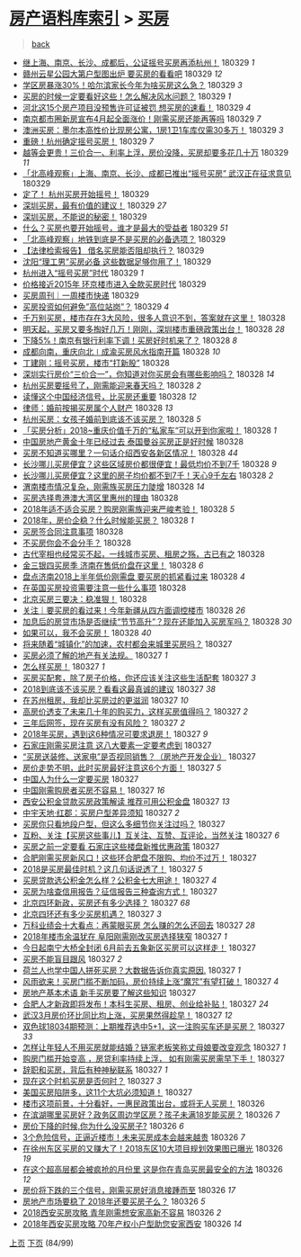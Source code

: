 [房产语料库索引](../../README.md)  > [买房](买房.md)
====
> [back](../README.md)

- [继上海、南京、长沙、成都后，公证摇号买房再添杭州！](http://jkwz.applinzi.com/ittc/7085898865817682950.html#%E7%BB%A7%E4%B8%8A%E6%B5%B7%E3%80%81%E5%8D%97%E4%BA%AC%E3%80%81%E9%95%BF%E6%B2%99%E3%80%81%E6%88%90%E9%83%BD%E5%90%8E%EF%BC%8C%E5%85%AC%E8%AF%81%E6%91%87%E5%8F%B7%E4%B9%B0%E6%88%BF%E5%86%8D%E6%B7%BB%E6%9D%AD%E5%B7%9E%EF%BC%81) 180329 *1* 
- [赣州云星公园大第户型图出炉 要买房的看看吧](http://jkwz.applinzi.com/ittc/7085898724264117258.html#%E8%B5%A3%E5%B7%9E%E4%BA%91%E6%98%9F%E5%85%AC%E5%9B%AD%E5%A4%A7%E7%AC%AC%E6%88%B7%E5%9E%8B%E5%9B%BE%E5%87%BA%E7%82%89+%E8%A6%81%E4%B9%B0%E6%88%BF%E7%9A%84%E7%9C%8B%E7%9C%8B%E5%90%A7) 180329 *12* 
- [学区房暴涨30%！哈尔滨家长今年为啥买房这么急？](http://jkwz.applinzi.com/ittc/7085896891512652817.html#%E5%AD%A6%E5%8C%BA%E6%88%BF%E6%9A%B4%E6%B6%A830%25%EF%BC%81%E5%93%88%E5%B0%94%E6%BB%A8%E5%AE%B6%E9%95%BF%E4%BB%8A%E5%B9%B4%E4%B8%BA%E5%95%A5%E4%B9%B0%E6%88%BF%E8%BF%99%E4%B9%88%E6%80%A5%EF%BC%9F) 180329 *3* 
- [买房的时候一定要看好这些！怎么解决风水问题？](http://jkwz.applinzi.com/ittc/7085886004554892305.html#%E4%B9%B0%E6%88%BF%E7%9A%84%E6%97%B6%E5%80%99%E4%B8%80%E5%AE%9A%E8%A6%81%E7%9C%8B%E5%A5%BD%E8%BF%99%E4%BA%9B%EF%BC%81%E6%80%8E%E4%B9%88%E8%A7%A3%E5%86%B3%E9%A3%8E%E6%B0%B4%E9%97%AE%E9%A2%98%EF%BC%9F) 180329 *1* 
- [河北这15个房产项目没预售许可证被罚 想买房的速看！](http://jkwz.applinzi.com/ittc/7085863727482274823.html#%E6%B2%B3%E5%8C%97%E8%BF%9915%E4%B8%AA%E6%88%BF%E4%BA%A7%E9%A1%B9%E7%9B%AE%E6%B2%A1%E9%A2%84%E5%94%AE%E8%AE%B8%E5%8F%AF%E8%AF%81%E8%A2%AB%E7%BD%9A+%E6%83%B3%E4%B9%B0%E6%88%BF%E7%9A%84%E9%80%9F%E7%9C%8B%EF%BC%81) 180329 *4* 
- [南京都市圈新房宣布4月起全面涨价！刚需买房还能再等吗](http://jkwz.applinzi.com/ittc/7085863223305962513.html#%E5%8D%97%E4%BA%AC%E9%83%BD%E5%B8%82%E5%9C%88%E6%96%B0%E6%88%BF%E5%AE%A3%E5%B8%834%E6%9C%88%E8%B5%B7%E5%85%A8%E9%9D%A2%E6%B6%A8%E4%BB%B7%EF%BC%81%E5%88%9A%E9%9C%80%E4%B9%B0%E6%88%BF%E8%BF%98%E8%83%BD%E5%86%8D%E7%AD%89%E5%90%97) 180329 *7* 
- [澳洲买房：墨尔本高性价比现房公寓，1房1卫1车库仅需30多万！](http://jkwz.applinzi.com/ittc/7085860831139202058.html#%E6%BE%B3%E6%B4%B2%E4%B9%B0%E6%88%BF%EF%BC%9A%E5%A2%A8%E5%B0%94%E6%9C%AC%E9%AB%98%E6%80%A7%E4%BB%B7%E6%AF%94%E7%8E%B0%E6%88%BF%E5%85%AC%E5%AF%93%EF%BC%8C1%E6%88%BF1%E5%8D%AB1%E8%BD%A6%E5%BA%93%E4%BB%85%E9%9C%8030%E5%A4%9A%E4%B8%87%EF%BC%81) 180329 *3* 
- [重磅！杭州确定摇号买房！](http://jkwz.applinzi.com/ittc/7085839282885624843.html#%E9%87%8D%E7%A3%85%EF%BC%81%E6%9D%AD%E5%B7%9E%E7%A1%AE%E5%AE%9A%E6%91%87%E5%8F%B7%E4%B9%B0%E6%88%BF%EF%BC%81) 180329 *7* 
- [越等会更贵！三价合一、利率上浮，房价没降，买房却要多花几十万](http://jkwz.applinzi.com/ittc/7085839233124402187.html#%E8%B6%8A%E7%AD%89%E4%BC%9A%E6%9B%B4%E8%B4%B5%EF%BC%81%E4%B8%89%E4%BB%B7%E5%90%88%E4%B8%80%E3%80%81%E5%88%A9%E7%8E%87%E4%B8%8A%E6%B5%AE%EF%BC%8C%E6%88%BF%E4%BB%B7%E6%B2%A1%E9%99%8D%EF%BC%8C%E4%B9%B0%E6%88%BF%E5%8D%B4%E8%A6%81%E5%A4%9A%E8%8A%B1%E5%87%A0%E5%8D%81%E4%B8%87) 180329 *11* 
- [「北高峰观察」上海、南京、长沙、成都已推出“摇号买房” 武汉正在征求意见](http://jkwz.applinzi.com/ittc/7085837685568832523.html#%E3%80%8C%E5%8C%97%E9%AB%98%E5%B3%B0%E8%A7%82%E5%AF%9F%E3%80%8D%E4%B8%8A%E6%B5%B7%E3%80%81%E5%8D%97%E4%BA%AC%E3%80%81%E9%95%BF%E6%B2%99%E3%80%81%E6%88%90%E9%83%BD%E5%B7%B2%E6%8E%A8%E5%87%BA%E2%80%9C%E6%91%87%E5%8F%B7%E4%B9%B0%E6%88%BF%E2%80%9D+%E6%AD%A6%E6%B1%89%E6%AD%A3%E5%9C%A8%E5%BE%81%E6%B1%82%E6%84%8F%E8%A7%81) 180329  
- [定了！  杭州买房开始摇号！](http://jkwz.applinzi.com/ittc/7085836265905980426.html#%E5%AE%9A%E4%BA%86%EF%BC%81++%E6%9D%AD%E5%B7%9E%E4%B9%B0%E6%88%BF%E5%BC%80%E5%A7%8B%E6%91%87%E5%8F%B7%EF%BC%81) 180329  
- [深圳买房，最有价值的建议！](http://jkwz.applinzi.com/ittc/7085828526643348496.html#%E6%B7%B1%E5%9C%B3%E4%B9%B0%E6%88%BF%EF%BC%8C%E6%9C%80%E6%9C%89%E4%BB%B7%E5%80%BC%E7%9A%84%E5%BB%BA%E8%AE%AE%EF%BC%81) 180329 *27* 
- [深圳买房，不能说的秘密！](http://jkwz.applinzi.com/ittc/7085828526664320016.html#%E6%B7%B1%E5%9C%B3%E4%B9%B0%E6%88%BF%EF%BC%8C%E4%B8%8D%E8%83%BD%E8%AF%B4%E7%9A%84%E7%A7%98%E5%AF%86%EF%BC%81) 180329  
- [什么？买房也要开始摇号，谁才是最大的受益者](http://jkwz.applinzi.com/ittc/7085827941269505034.html#%E4%BB%80%E4%B9%88%EF%BC%9F%E4%B9%B0%E6%88%BF%E4%B9%9F%E8%A6%81%E5%BC%80%E5%A7%8B%E6%91%87%E5%8F%B7%EF%BC%8C%E8%B0%81%E6%89%8D%E6%98%AF%E6%9C%80%E5%A4%A7%E7%9A%84%E5%8F%97%E7%9B%8A%E8%80%85) 180329 *51* 
- [「北高峰观察」地铁到底是不是买房的必备选项？](http://jkwz.applinzi.com/ittc/7085824779691230218.html#%E3%80%8C%E5%8C%97%E9%AB%98%E5%B3%B0%E8%A7%82%E5%AF%9F%E3%80%8D%E5%9C%B0%E9%93%81%E5%88%B0%E5%BA%95%E6%98%AF%E4%B8%8D%E6%98%AF%E4%B9%B0%E6%88%BF%E7%9A%84%E5%BF%85%E5%A4%87%E9%80%89%E9%A1%B9%EF%BC%9F) 180329  
- [【法律检索报告】  借名买房能否阻却执行？](http://jkwz.applinzi.com/ittc/7085822923141284871.html#%E3%80%90%E6%B3%95%E5%BE%8B%E6%A3%80%E7%B4%A2%E6%8A%A5%E5%91%8A%E3%80%91++%E5%80%9F%E5%90%8D%E4%B9%B0%E6%88%BF%E8%83%BD%E5%90%A6%E9%98%BB%E5%8D%B4%E6%89%A7%E8%A1%8C%EF%BC%9F) 180329  
- [沈阳“理工男”买房必备 这些数据足够你用了！](http://jkwz.applinzi.com/ittc/7085821051932247056.html#%E6%B2%88%E9%98%B3%E2%80%9C%E7%90%86%E5%B7%A5%E7%94%B7%E2%80%9D%E4%B9%B0%E6%88%BF%E5%BF%85%E5%A4%87+%E8%BF%99%E4%BA%9B%E6%95%B0%E6%8D%AE%E8%B6%B3%E5%A4%9F%E4%BD%A0%E7%94%A8%E4%BA%86%EF%BC%81) 180329  
- [杭州进入“摇号买房”时代](http://jkwz.applinzi.com/ittc/7085814724203906059.html#%E6%9D%AD%E5%B7%9E%E8%BF%9B%E5%85%A5%E2%80%9C%E6%91%87%E5%8F%B7%E4%B9%B0%E6%88%BF%E2%80%9D%E6%97%B6%E4%BB%A3) 180329 *1* 
- [价格接近2015年 环京楼市进入全款买房时代](http://jkwz.applinzi.com/ittc/7085802019304768523.html#%E4%BB%B7%E6%A0%BC%E6%8E%A5%E8%BF%912015%E5%B9%B4+%E7%8E%AF%E4%BA%AC%E6%A5%BC%E5%B8%82%E8%BF%9B%E5%85%A5%E5%85%A8%E6%AC%BE%E4%B9%B0%E6%88%BF%E6%97%B6%E4%BB%A3) 180329  
- [买房周刊｜一周楼市快递](http://jkwz.applinzi.com/ittc/7085792363312317447.html#%E4%B9%B0%E6%88%BF%E5%91%A8%E5%88%8A%EF%BD%9C%E4%B8%80%E5%91%A8%E6%A5%BC%E5%B8%82%E5%BF%AB%E9%80%92) 180329  
- [买房投资如何避免”高位站岗”？](http://jkwz.applinzi.com/ittc/7085541863383893003.html#%E4%B9%B0%E6%88%BF%E6%8A%95%E8%B5%84%E5%A6%82%E4%BD%95%E9%81%BF%E5%85%8D%E2%80%9D%E9%AB%98%E4%BD%8D%E7%AB%99%E5%B2%97%E2%80%9D%EF%BC%9F) 180329 *4* 
- [千万别买房，楼市存在3大风险，很多人意识不到，答案就在这里！](http://jkwz.applinzi.com/ittc/7085674166760244230.html#%E5%8D%83%E4%B8%87%E5%88%AB%E4%B9%B0%E6%88%BF%EF%BC%8C%E6%A5%BC%E5%B8%82%E5%AD%98%E5%9C%A83%E5%A4%A7%E9%A3%8E%E9%99%A9%EF%BC%8C%E5%BE%88%E5%A4%9A%E4%BA%BA%E6%84%8F%E8%AF%86%E4%B8%8D%E5%88%B0%EF%BC%8C%E7%AD%94%E6%A1%88%E5%B0%B1%E5%9C%A8%E8%BF%99%E9%87%8C%EF%BC%81) 180328  
- [明天起，买房又要多掏好几万！刚刚，深圳楼市重磅政策出台！](http://jkwz.applinzi.com/ittc/7085661189856297995.html#%E6%98%8E%E5%A4%A9%E8%B5%B7%EF%BC%8C%E4%B9%B0%E6%88%BF%E5%8F%88%E8%A6%81%E5%A4%9A%E6%8E%8F%E5%A5%BD%E5%87%A0%E4%B8%87%EF%BC%81%E5%88%9A%E5%88%9A%EF%BC%8C%E6%B7%B1%E5%9C%B3%E6%A5%BC%E5%B8%82%E9%87%8D%E7%A3%85%E6%94%BF%E7%AD%96%E5%87%BA%E5%8F%B0%EF%BC%81) 180328 *28* 
- [下降5%！南京有银行利率下调！买房好时机来了？](http://jkwz.applinzi.com/ittc/7085657615466234891.html#%E4%B8%8B%E9%99%8D5%25%EF%BC%81%E5%8D%97%E4%BA%AC%E6%9C%89%E9%93%B6%E8%A1%8C%E5%88%A9%E7%8E%87%E4%B8%8B%E8%B0%83%EF%BC%81%E4%B9%B0%E6%88%BF%E5%A5%BD%E6%97%B6%E6%9C%BA%E6%9D%A5%E4%BA%86%EF%BC%9F) 180328 *8* 
- [成都向南，重庆向北∣成渝买房风水指南开篇](http://jkwz.applinzi.com/ittc/7085655480905237511.html#%E6%88%90%E9%83%BD%E5%90%91%E5%8D%97%EF%BC%8C%E9%87%8D%E5%BA%86%E5%90%91%E5%8C%97%E2%88%A3%E6%88%90%E6%B8%9D%E4%B9%B0%E6%88%BF%E9%A3%8E%E6%B0%B4%E6%8C%87%E5%8D%97%E5%BC%80%E7%AF%87) 180328 *10* 
- [丁建刚：摇号买房，楼市“打新股”](http://jkwz.applinzi.com/ittc/7085652009967682566.html#%E4%B8%81%E5%BB%BA%E5%88%9A%EF%BC%9A%E6%91%87%E5%8F%B7%E4%B9%B0%E6%88%BF%EF%BC%8C%E6%A5%BC%E5%B8%82%E2%80%9C%E6%89%93%E6%96%B0%E8%82%A1%E2%80%9D) 180328  
- [深圳实行房价“三价合一”，你知道对你买房会有哪些影响吗？](http://jkwz.applinzi.com/ittc/7085617588036174858.html#%E6%B7%B1%E5%9C%B3%E5%AE%9E%E8%A1%8C%E6%88%BF%E4%BB%B7%E2%80%9C%E4%B8%89%E4%BB%B7%E5%90%88%E4%B8%80%E2%80%9D%EF%BC%8C%E4%BD%A0%E7%9F%A5%E9%81%93%E5%AF%B9%E4%BD%A0%E4%B9%B0%E6%88%BF%E4%BC%9A%E6%9C%89%E5%93%AA%E4%BA%9B%E5%BD%B1%E5%93%8D%E5%90%97%EF%BC%9F) 180328 *14* 
- [杭州买房要摇号了，刚需能迎来春天吗？](http://jkwz.applinzi.com/ittc/7085614788258563079.html#%E6%9D%AD%E5%B7%9E%E4%B9%B0%E6%88%BF%E8%A6%81%E6%91%87%E5%8F%B7%E4%BA%86%EF%BC%8C%E5%88%9A%E9%9C%80%E8%83%BD%E8%BF%8E%E6%9D%A5%E6%98%A5%E5%A4%A9%E5%90%97%EF%BC%9F) 180328 *2* 
- [读懂这个中国经济信号，比买房还重要](http://jkwz.applinzi.com/ittc/7085582634753459207.html#%E8%AF%BB%E6%87%82%E8%BF%99%E4%B8%AA%E4%B8%AD%E5%9B%BD%E7%BB%8F%E6%B5%8E%E4%BF%A1%E5%8F%B7%EF%BC%8C%E6%AF%94%E4%B9%B0%E6%88%BF%E8%BF%98%E9%87%8D%E8%A6%81) 180328 *12* 
- [律师：婚前按揭买房属个人财产](http://jkwz.applinzi.com/ittc/7085565250487452688.html#%E5%BE%8B%E5%B8%88%EF%BC%9A%E5%A9%9A%E5%89%8D%E6%8C%89%E6%8F%AD%E4%B9%B0%E6%88%BF%E5%B1%9E%E4%B8%AA%E4%BA%BA%E8%B4%A2%E4%BA%A7) 180328 *13* 
- [杭州买房：女孩子婚前到底该不该买房？](http://jkwz.applinzi.com/ittc/7085563965503702032.html#%E6%9D%AD%E5%B7%9E%E4%B9%B0%E6%88%BF%EF%BC%9A%E5%A5%B3%E5%AD%A9%E5%AD%90%E5%A9%9A%E5%89%8D%E5%88%B0%E5%BA%95%E8%AF%A5%E4%B8%8D%E8%AF%A5%E4%B9%B0%E6%88%BF%EF%BC%9F) 180328 *5* 
- [「买房分析」2018~重庆价值千万的“私家车”可以开到你家啦！](http://jkwz.applinzi.com/ittc/7085555441260299270.html#%E3%80%8C%E4%B9%B0%E6%88%BF%E5%88%86%E6%9E%90%E3%80%8D2018%7E%E9%87%8D%E5%BA%86%E4%BB%B7%E5%80%BC%E5%8D%83%E4%B8%87%E7%9A%84%E2%80%9C%E7%A7%81%E5%AE%B6%E8%BD%A6%E2%80%9D%E5%8F%AF%E4%BB%A5%E5%BC%80%E5%88%B0%E4%BD%A0%E5%AE%B6%E5%95%A6%EF%BC%81) 180328 *1* 
- [中国房地产黄金十年已经过去 泰国曼谷买房正是好时候](http://jkwz.applinzi.com/ittc/7085537095072613392.html#%E4%B8%AD%E5%9B%BD%E6%88%BF%E5%9C%B0%E4%BA%A7%E9%BB%84%E9%87%91%E5%8D%81%E5%B9%B4%E5%B7%B2%E7%BB%8F%E8%BF%87%E5%8E%BB+%E6%B3%B0%E5%9B%BD%E6%9B%BC%E8%B0%B7%E4%B9%B0%E6%88%BF%E6%AD%A3%E6%98%AF%E5%A5%BD%E6%97%B6%E5%80%99) 180328  
- [买房不知道买哪里？一句话介绍西安各新区情况！](http://jkwz.applinzi.com/ittc/7085530901184513035.html#%E4%B9%B0%E6%88%BF%E4%B8%8D%E7%9F%A5%E9%81%93%E4%B9%B0%E5%93%AA%E9%87%8C%EF%BC%9F%E4%B8%80%E5%8F%A5%E8%AF%9D%E4%BB%8B%E7%BB%8D%E8%A5%BF%E5%AE%89%E5%90%84%E6%96%B0%E5%8C%BA%E6%83%85%E5%86%B5%EF%BC%81) 180328 *44* 
- [长沙哪儿买房便宜？这些区域房价都很便宜！最低均价不到7千](http://jkwz.applinzi.com/ittc/7085526975278220298.html#%E9%95%BF%E6%B2%99%E5%93%AA%E5%84%BF%E4%B9%B0%E6%88%BF%E4%BE%BF%E5%AE%9C%EF%BC%9F%E8%BF%99%E4%BA%9B%E5%8C%BA%E5%9F%9F%E6%88%BF%E4%BB%B7%E9%83%BD%E5%BE%88%E4%BE%BF%E5%AE%9C%EF%BC%81%E6%9C%80%E4%BD%8E%E5%9D%87%E4%BB%B7%E4%B8%8D%E5%88%B07%E5%8D%83) 180328 *9* 
- [长沙哪儿买房便宜？这里的房子均价都不到7千！天心9千左右](http://jkwz.applinzi.com/ittc/7085526975307580423.html#%E9%95%BF%E6%B2%99%E5%93%AA%E5%84%BF%E4%B9%B0%E6%88%BF%E4%BE%BF%E5%AE%9C%EF%BC%9F%E8%BF%99%E9%87%8C%E7%9A%84%E6%88%BF%E5%AD%90%E5%9D%87%E4%BB%B7%E9%83%BD%E4%B8%8D%E5%88%B07%E5%8D%83%EF%BC%81%E5%A4%A9%E5%BF%839%E5%8D%83%E5%B7%A6%E5%8F%B3) 180328 *2* 
- [渭南楼市情况复杂，刚需族买房压力陡增](http://jkwz.applinzi.com/ittc/7085520736301351947.html#%E6%B8%AD%E5%8D%97%E6%A5%BC%E5%B8%82%E6%83%85%E5%86%B5%E5%A4%8D%E6%9D%82%EF%BC%8C%E5%88%9A%E9%9C%80%E6%97%8F%E4%B9%B0%E6%88%BF%E5%8E%8B%E5%8A%9B%E9%99%A1%E5%A2%9E) 180328 *14* 
- [买房选择粤港澳大湾区里惠州的理由](http://jkwz.applinzi.com/ittc/7085505332485030928.html#%E4%B9%B0%E6%88%BF%E9%80%89%E6%8B%A9%E7%B2%A4%E6%B8%AF%E6%BE%B3%E5%A4%A7%E6%B9%BE%E5%8C%BA%E9%87%8C%E6%83%A0%E5%B7%9E%E7%9A%84%E7%90%86%E7%94%B1) 180328  
- [2018年适不适合买房？购房刚需族迎来严峻考验！](http://jkwz.applinzi.com/ittc/7085501207689036810.html#2018%E5%B9%B4%E9%80%82%E4%B8%8D%E9%80%82%E5%90%88%E4%B9%B0%E6%88%BF%EF%BC%9F%E8%B4%AD%E6%88%BF%E5%88%9A%E9%9C%80%E6%97%8F%E8%BF%8E%E6%9D%A5%E4%B8%A5%E5%B3%BB%E8%80%83%E9%AA%8C%EF%BC%81) 180328 *5* 
- [2018年，房价企稳？什么时候能买房？](http://jkwz.applinzi.com/ittc/7085500696210441223.html#2018%E5%B9%B4%EF%BC%8C%E6%88%BF%E4%BB%B7%E4%BC%81%E7%A8%B3%EF%BC%9F%E4%BB%80%E4%B9%88%E6%97%B6%E5%80%99%E8%83%BD%E4%B9%B0%E6%88%BF%EF%BC%9F) 180328 *1* 
- [买房签合同注意事项](http://jkwz.applinzi.com/ittc/7085494277688001546.html#%E4%B9%B0%E6%88%BF%E7%AD%BE%E5%90%88%E5%90%8C%E6%B3%A8%E6%84%8F%E4%BA%8B%E9%A1%B9) 180328  
- [不买房你会不会分手？](http://jkwz.applinzi.com/ittc/7085483085305218059.html#%E4%B8%8D%E4%B9%B0%E6%88%BF%E4%BD%A0%E4%BC%9A%E4%B8%8D%E4%BC%9A%E5%88%86%E6%89%8B%EF%BC%9F) 180328  
- [古代宰相也经常买不起，一线城市买房、租房之殇，古已有之](http://jkwz.applinzi.com/ittc/7085480690508629003.html#%E5%8F%A4%E4%BB%A3%E5%AE%B0%E7%9B%B8%E4%B9%9F%E7%BB%8F%E5%B8%B8%E4%B9%B0%E4%B8%8D%E8%B5%B7%EF%BC%8C%E4%B8%80%E7%BA%BF%E5%9F%8E%E5%B8%82%E4%B9%B0%E6%88%BF%E3%80%81%E7%A7%9F%E6%88%BF%E4%B9%8B%E6%AE%87%EF%BC%8C%E5%8F%A4%E5%B7%B2%E6%9C%89%E4%B9%8B) 180328  
- [金三银四买房季 济南在售低价盘在这里！](http://jkwz.applinzi.com/ittc/7085478333758571526.html#%E9%87%91%E4%B8%89%E9%93%B6%E5%9B%9B%E4%B9%B0%E6%88%BF%E5%AD%A3+%E6%B5%8E%E5%8D%97%E5%9C%A8%E5%94%AE%E4%BD%8E%E4%BB%B7%E7%9B%98%E5%9C%A8%E8%BF%99%E9%87%8C%EF%BC%81) 180328 *6* 
- [盘点济南2018上半年低价刚需盘 要买房的抓紧看过来](http://jkwz.applinzi.com/ittc/7085477008631137291.html#%E7%9B%98%E7%82%B9%E6%B5%8E%E5%8D%972018%E4%B8%8A%E5%8D%8A%E5%B9%B4%E4%BD%8E%E4%BB%B7%E5%88%9A%E9%9C%80%E7%9B%98+%E8%A6%81%E4%B9%B0%E6%88%BF%E7%9A%84%E6%8A%93%E7%B4%A7%E7%9C%8B%E8%BF%87%E6%9D%A5) 180328 *4* 
- [在英国买房投资需要注意一些什么事项](http://jkwz.applinzi.com/ittc/7085472822212428816.html#%E5%9C%A8%E8%8B%B1%E5%9B%BD%E4%B9%B0%E6%88%BF%E6%8A%95%E8%B5%84%E9%9C%80%E8%A6%81%E6%B3%A8%E6%84%8F%E4%B8%80%E4%BA%9B%E4%BB%80%E4%B9%88%E4%BA%8B%E9%A1%B9) 180328  
- [北京买房三要决：稳准狠！](http://jkwz.applinzi.com/ittc/7085466006850110481.html#%E5%8C%97%E4%BA%AC%E4%B9%B0%E6%88%BF%E4%B8%89%E8%A6%81%E5%86%B3%EF%BC%9A%E7%A8%B3%E5%87%86%E7%8B%A0%EF%BC%81) 180328  
- [关注｜要买房的看过来！今年新疆从四方面调控楼市](http://jkwz.applinzi.com/ittc/7085457106679628811.html#%E5%85%B3%E6%B3%A8%EF%BD%9C%E8%A6%81%E4%B9%B0%E6%88%BF%E7%9A%84%E7%9C%8B%E8%BF%87%E6%9D%A5%EF%BC%81%E4%BB%8A%E5%B9%B4%E6%96%B0%E7%96%86%E4%BB%8E%E5%9B%9B%E6%96%B9%E9%9D%A2%E8%B0%83%E6%8E%A7%E6%A5%BC%E5%B8%82) 180328 *26* 
- [加息后的房贷市场是否继续“节节高升”？现在还能加入买房军吗？](http://jkwz.applinzi.com/ittc/7085159626985440266.html#%E5%8A%A0%E6%81%AF%E5%90%8E%E7%9A%84%E6%88%BF%E8%B4%B7%E5%B8%82%E5%9C%BA%E6%98%AF%E5%90%A6%E7%BB%A7%E7%BB%AD%E2%80%9C%E8%8A%82%E8%8A%82%E9%AB%98%E5%8D%87%E2%80%9D%EF%BC%9F%E7%8E%B0%E5%9C%A8%E8%BF%98%E8%83%BD%E5%8A%A0%E5%85%A5%E4%B9%B0%E6%88%BF%E5%86%9B%E5%90%97%EF%BC%9F) 180328 *30* 
- [如果可以，我不会买房！](http://jkwz.applinzi.com/ittc/7085393009506255889.html#%E5%A6%82%E6%9E%9C%E5%8F%AF%E4%BB%A5%EF%BC%8C%E6%88%91%E4%B8%8D%E4%BC%9A%E4%B9%B0%E6%88%BF%EF%BC%81) 180328 *40* 
- [将来随着“城镇化”的加速，农村都会来城里买房吗？](http://jkwz.applinzi.com/ittc/7085296995654960144.html#%E5%B0%86%E6%9D%A5%E9%9A%8F%E7%9D%80%E2%80%9C%E5%9F%8E%E9%95%87%E5%8C%96%E2%80%9D%E7%9A%84%E5%8A%A0%E9%80%9F%EF%BC%8C%E5%86%9C%E6%9D%91%E9%83%BD%E4%BC%9A%E6%9D%A5%E5%9F%8E%E9%87%8C%E4%B9%B0%E6%88%BF%E5%90%97%EF%BC%9F) 180327  
- [买房必须了解的地产有关法规。](http://jkwz.applinzi.com/ittc/7085290163301516298.html#%E4%B9%B0%E6%88%BF%E5%BF%85%E9%A1%BB%E4%BA%86%E8%A7%A3%E7%9A%84%E5%9C%B0%E4%BA%A7%E6%9C%89%E5%85%B3%E6%B3%95%E8%A7%84%E3%80%82) 180327 *1* 
- [怎么样买房！](http://jkwz.applinzi.com/ittc/7085281825855636491.html#%E6%80%8E%E4%B9%88%E6%A0%B7%E4%B9%B0%E6%88%BF%EF%BC%81) 180327 *1* 
- [买房买配套，除了房子价格，你还应该关注这些生活配套](http://jkwz.applinzi.com/ittc/7085266726919078929.html#%E4%B9%B0%E6%88%BF%E4%B9%B0%E9%85%8D%E5%A5%97%EF%BC%8C%E9%99%A4%E4%BA%86%E6%88%BF%E5%AD%90%E4%BB%B7%E6%A0%BC%EF%BC%8C%E4%BD%A0%E8%BF%98%E5%BA%94%E8%AF%A5%E5%85%B3%E6%B3%A8%E8%BF%99%E4%BA%9B%E7%94%9F%E6%B4%BB%E9%85%8D%E5%A5%97) 180327 *3* 
- [2018到底该不该买房？看看这最真诚的建议](http://jkwz.applinzi.com/ittc/7085261277356360714.html#2018%E5%88%B0%E5%BA%95%E8%AF%A5%E4%B8%8D%E8%AF%A5%E4%B9%B0%E6%88%BF%EF%BC%9F%E7%9C%8B%E7%9C%8B%E8%BF%99%E6%9C%80%E7%9C%9F%E8%AF%9A%E7%9A%84%E5%BB%BA%E8%AE%AE) 180327 *38* 
- [在苏州租房，我却比买房过的更滋润](http://jkwz.applinzi.com/ittc/7085232350097310727.html#%E5%9C%A8%E8%8B%8F%E5%B7%9E%E7%A7%9F%E6%88%BF%EF%BC%8C%E6%88%91%E5%8D%B4%E6%AF%94%E4%B9%B0%E6%88%BF%E8%BF%87%E7%9A%84%E6%9B%B4%E6%BB%8B%E6%B6%A6) 180327 *10* 
- [高房价透支了未来几十年的购买力，这样买房值得吗？](http://jkwz.applinzi.com/ittc/7085220517009425419.html#%E9%AB%98%E6%88%BF%E4%BB%B7%E9%80%8F%E6%94%AF%E4%BA%86%E6%9C%AA%E6%9D%A5%E5%87%A0%E5%8D%81%E5%B9%B4%E7%9A%84%E8%B4%AD%E4%B9%B0%E5%8A%9B%EF%BC%8C%E8%BF%99%E6%A0%B7%E4%B9%B0%E6%88%BF%E5%80%BC%E5%BE%97%E5%90%97%EF%BC%9F) 180327 *2* 
- [三年后网签，现在买房有没有风险？](http://jkwz.applinzi.com/ittc/7085211825451041803.html#%E4%B8%89%E5%B9%B4%E5%90%8E%E7%BD%91%E7%AD%BE%EF%BC%8C%E7%8E%B0%E5%9C%A8%E4%B9%B0%E6%88%BF%E6%9C%89%E6%B2%A1%E6%9C%89%E9%A3%8E%E9%99%A9%EF%BC%9F) 180327 *2* 
- [2018年买房，遇到这6种情况可要求退房！](http://jkwz.applinzi.com/ittc/7085211286352954385.html#2018%E5%B9%B4%E4%B9%B0%E6%88%BF%EF%BC%8C%E9%81%87%E5%88%B0%E8%BF%996%E7%A7%8D%E6%83%85%E5%86%B5%E5%8F%AF%E8%A6%81%E6%B1%82%E9%80%80%E6%88%BF%EF%BC%81) 180327 *9* 
- [石家庄刚需买房注意 这八大要素一定要考虑到](http://jkwz.applinzi.com/ittc/7085209255831667729.html#%E7%9F%B3%E5%AE%B6%E5%BA%84%E5%88%9A%E9%9C%80%E4%B9%B0%E6%88%BF%E6%B3%A8%E6%84%8F+%E8%BF%99%E5%85%AB%E5%A4%A7%E8%A6%81%E7%B4%A0%E4%B8%80%E5%AE%9A%E8%A6%81%E8%80%83%E8%99%91%E5%88%B0) 180327  
- [“买房送装修、送家电”是否视同销售？（房地产开发企业）](http://jkwz.applinzi.com/ittc/7085150177692484625.html#%E2%80%9C%E4%B9%B0%E6%88%BF%E9%80%81%E8%A3%85%E4%BF%AE%E3%80%81%E9%80%81%E5%AE%B6%E7%94%B5%E2%80%9D%E6%98%AF%E5%90%A6%E8%A7%86%E5%90%8C%E9%94%80%E5%94%AE%EF%BC%9F%EF%BC%88%E6%88%BF%E5%9C%B0%E4%BA%A7%E5%BC%80%E5%8F%91%E4%BC%81%E4%B8%9A%EF%BC%89) 180327  
- [房价走势不明，此时买房最好注意这6个方面！](http://jkwz.applinzi.com/ittc/7085200414788289553.html#%E6%88%BF%E4%BB%B7%E8%B5%B0%E5%8A%BF%E4%B8%8D%E6%98%8E%EF%BC%8C%E6%AD%A4%E6%97%B6%E4%B9%B0%E6%88%BF%E6%9C%80%E5%A5%BD%E6%B3%A8%E6%84%8F%E8%BF%996%E4%B8%AA%E6%96%B9%E9%9D%A2%EF%BC%81) 180327 *5* 
- [中国人为什么一定要买房](http://jkwz.applinzi.com/ittc/7085199495875003402.html#%E4%B8%AD%E5%9B%BD%E4%BA%BA%E4%B8%BA%E4%BB%80%E4%B9%88%E4%B8%80%E5%AE%9A%E8%A6%81%E4%B9%B0%E6%88%BF) 180327  
- [中国刚需购房者买房不容易！](http://jkwz.applinzi.com/ittc/7085191899101266960.html#%E4%B8%AD%E5%9B%BD%E5%88%9A%E9%9C%80%E8%B4%AD%E6%88%BF%E8%80%85%E4%B9%B0%E6%88%BF%E4%B8%8D%E5%AE%B9%E6%98%93%EF%BC%81) 180327 *16* 
- [西安公积金贷款买房政策解读 推荐可用公积金盘](http://jkwz.applinzi.com/ittc/7085186032196912134.html#%E8%A5%BF%E5%AE%89%E5%85%AC%E7%A7%AF%E9%87%91%E8%B4%B7%E6%AC%BE%E4%B9%B0%E6%88%BF%E6%94%BF%E7%AD%96%E8%A7%A3%E8%AF%BB+%E6%8E%A8%E8%8D%90%E5%8F%AF%E7%94%A8%E5%85%AC%E7%A7%AF%E9%87%91%E7%9B%98) 180327 *13* 
- [中宇天地·红郡：买房户型差异须知](http://jkwz.applinzi.com/ittc/7085183221967094800.html#%E4%B8%AD%E5%AE%87%E5%A4%A9%E5%9C%B0%C2%B7%E7%BA%A2%E9%83%A1%EF%BC%9A%E4%B9%B0%E6%88%BF%E6%88%B7%E5%9E%8B%E5%B7%AE%E5%BC%82%E9%A1%BB%E7%9F%A5) 180327 *2* 
- [买房你只看地段户型，但这么多细节你关注过吗？](http://jkwz.applinzi.com/ittc/7085174595898573830.html#%E4%B9%B0%E6%88%BF%E4%BD%A0%E5%8F%AA%E7%9C%8B%E5%9C%B0%E6%AE%B5%E6%88%B7%E5%9E%8B%EF%BC%8C%E4%BD%86%E8%BF%99%E4%B9%88%E5%A4%9A%E7%BB%86%E8%8A%82%E4%BD%A0%E5%85%B3%E6%B3%A8%E8%BF%87%E5%90%97%EF%BC%9F) 180327  
- [互粉、关注【买房这些事儿】互关注、互赞、互评论，当然关注](http://jkwz.applinzi.com/ittc/7085174178070397958.html#%E4%BA%92%E7%B2%89%E3%80%81%E5%85%B3%E6%B3%A8%E3%80%90%E4%B9%B0%E6%88%BF%E8%BF%99%E4%BA%9B%E4%BA%8B%E5%84%BF%E3%80%91%E4%BA%92%E5%85%B3%E6%B3%A8%E3%80%81%E4%BA%92%E8%B5%9E%E3%80%81%E4%BA%92%E8%AF%84%E8%AE%BA%EF%BC%8C%E5%BD%93%E7%84%B6%E5%85%B3%E6%B3%A8) 180327 *6* 
- [买房之前一定要看 石家庄这些楼盘新推优惠政策](http://jkwz.applinzi.com/ittc/7085173407891325958.html#%E4%B9%B0%E6%88%BF%E4%B9%8B%E5%89%8D%E4%B8%80%E5%AE%9A%E8%A6%81%E7%9C%8B+%E7%9F%B3%E5%AE%B6%E5%BA%84%E8%BF%99%E4%BA%9B%E6%A5%BC%E7%9B%98%E6%96%B0%E6%8E%A8%E4%BC%98%E6%83%A0%E6%94%BF%E7%AD%96) 180327  
- [合肥刚需买房新风口！这些环合肥盘不限购、均价不过万！](http://jkwz.applinzi.com/ittc/7085173398332507142.html#%E5%90%88%E8%82%A5%E5%88%9A%E9%9C%80%E4%B9%B0%E6%88%BF%E6%96%B0%E9%A3%8E%E5%8F%A3%EF%BC%81%E8%BF%99%E4%BA%9B%E7%8E%AF%E5%90%88%E8%82%A5%E7%9B%98%E4%B8%8D%E9%99%90%E8%B4%AD%E3%80%81%E5%9D%87%E4%BB%B7%E4%B8%8D%E8%BF%87%E4%B8%87%EF%BC%81) 180327  
- [2018是买房最佳时机？这几句话说透了！](http://jkwz.applinzi.com/ittc/7085173320242955281.html#2018%E6%98%AF%E4%B9%B0%E6%88%BF%E6%9C%80%E4%BD%B3%E6%97%B6%E6%9C%BA%EF%BC%9F%E8%BF%99%E5%87%A0%E5%8F%A5%E8%AF%9D%E8%AF%B4%E9%80%8F%E4%BA%86%EF%BC%81) 180327 *5* 
- [买房贷款选公积金怎么样？公积金七大用途！](http://jkwz.applinzi.com/ittc/7085165593286411280.html#%E4%B9%B0%E6%88%BF%E8%B4%B7%E6%AC%BE%E9%80%89%E5%85%AC%E7%A7%AF%E9%87%91%E6%80%8E%E4%B9%88%E6%A0%B7%EF%BC%9F%E5%85%AC%E7%A7%AF%E9%87%91%E4%B8%83%E5%A4%A7%E7%94%A8%E9%80%94%EF%BC%81) 180327 *4* 
- [买房为啥查信用报告？征信报告三种查询方式！](http://jkwz.applinzi.com/ittc/7085164130585805831.html#%E4%B9%B0%E6%88%BF%E4%B8%BA%E5%95%A5%E6%9F%A5%E4%BF%A1%E7%94%A8%E6%8A%A5%E5%91%8A%EF%BC%9F%E5%BE%81%E4%BF%A1%E6%8A%A5%E5%91%8A%E4%B8%89%E7%A7%8D%E6%9F%A5%E8%AF%A2%E6%96%B9%E5%BC%8F%EF%BC%81) 180327  
- [北京四环新政，买房还有多少选择？](http://jkwz.applinzi.com/ittc/7085140685403718662.html#%E5%8C%97%E4%BA%AC%E5%9B%9B%E7%8E%AF%E6%96%B0%E6%94%BF%EF%BC%8C%E4%B9%B0%E6%88%BF%E8%BF%98%E6%9C%89%E5%A4%9A%E5%B0%91%E9%80%89%E6%8B%A9%EF%BC%9F) 180327 *68* 
- [北京四环还有多少买房机遇？](http://jkwz.applinzi.com/ittc/7085140685516964880.html#%E5%8C%97%E4%BA%AC%E5%9B%9B%E7%8E%AF%E8%BF%98%E6%9C%89%E5%A4%9A%E5%B0%91%E4%B9%B0%E6%88%BF%E6%9C%BA%E9%81%87%EF%BC%9F) 180327 *3* 
- [万科业绩会十大看点：再蒙眼买房 怎么赚的怎么还回去](http://jkwz.applinzi.com/ittc/7085122715105362954.html#%E4%B8%87%E7%A7%91%E4%B8%9A%E7%BB%A9%E4%BC%9A%E5%8D%81%E5%A4%A7%E7%9C%8B%E7%82%B9%EF%BC%9A%E5%86%8D%E8%92%99%E7%9C%BC%E4%B9%B0%E6%88%BF+%E6%80%8E%E4%B9%88%E8%B5%9A%E7%9A%84%E6%80%8E%E4%B9%88%E8%BF%98%E5%9B%9E%E5%8E%BB) 180327 *28* 
- [2018年楼市余温犹在 阜阳刚需刚改买房选择狭窄](http://jkwz.applinzi.com/ittc/7085119328032916497.html#2018%E5%B9%B4%E6%A5%BC%E5%B8%82%E4%BD%99%E6%B8%A9%E7%8A%B9%E5%9C%A8+%E9%98%9C%E9%98%B3%E5%88%9A%E9%9C%80%E5%88%9A%E6%94%B9%E4%B9%B0%E6%88%BF%E9%80%89%E6%8B%A9%E7%8B%AD%E7%AA%84) 180327 *1* 
- [今日起南宁大桥全封闭 6月前去五象新区买房可以这样走！](http://jkwz.applinzi.com/ittc/7085114843814429703.html#%E4%BB%8A%E6%97%A5%E8%B5%B7%E5%8D%97%E5%AE%81%E5%A4%A7%E6%A1%A5%E5%85%A8%E5%B0%81%E9%97%AD+6%E6%9C%88%E5%89%8D%E5%8E%BB%E4%BA%94%E8%B1%A1%E6%96%B0%E5%8C%BA%E4%B9%B0%E6%88%BF%E5%8F%AF%E4%BB%A5%E8%BF%99%E6%A0%B7%E8%B5%B0%EF%BC%81) 180327  
- [买房不能盲目跟风](http://jkwz.applinzi.com/ittc/7085110497911505926.html#%E4%B9%B0%E6%88%BF%E4%B8%8D%E8%83%BD%E7%9B%B2%E7%9B%AE%E8%B7%9F%E9%A3%8E) 180327 *2* 
- [荷兰人也学中国人拼死买房？大数据告诉你真实原因.](http://jkwz.applinzi.com/ittc/7085102987666261003.html#%E8%8D%B7%E5%85%B0%E4%BA%BA%E4%B9%9F%E5%AD%A6%E4%B8%AD%E5%9B%BD%E4%BA%BA%E6%8B%BC%E6%AD%BB%E4%B9%B0%E6%88%BF%EF%BC%9F%E5%A4%A7%E6%95%B0%E6%8D%AE%E5%91%8A%E8%AF%89%E4%BD%A0%E7%9C%9F%E5%AE%9E%E5%8E%9F%E5%9B%A0.) 180327 *1* 
- [风雨欲来！买房门槛不断加码，房价持续上涨“魔咒”有望打破！](http://jkwz.applinzi.com/ittc/7085099386940163089.html#%E9%A3%8E%E9%9B%A8%E6%AC%B2%E6%9D%A5%EF%BC%81%E4%B9%B0%E6%88%BF%E9%97%A8%E6%A7%9B%E4%B8%8D%E6%96%AD%E5%8A%A0%E7%A0%81%EF%BC%8C%E6%88%BF%E4%BB%B7%E6%8C%81%E7%BB%AD%E4%B8%8A%E6%B6%A8%E2%80%9C%E9%AD%94%E5%92%92%E2%80%9D%E6%9C%89%E6%9C%9B%E6%89%93%E7%A0%B4%EF%BC%81) 180327 *4* 
- [房地产基本术语 新手买房要了解这些知识](http://jkwz.applinzi.com/ittc/7085096474037978128.html#%E6%88%BF%E5%9C%B0%E4%BA%A7%E5%9F%BA%E6%9C%AC%E6%9C%AF%E8%AF%AD+%E6%96%B0%E6%89%8B%E4%B9%B0%E6%88%BF%E8%A6%81%E4%BA%86%E8%A7%A3%E8%BF%99%E4%BA%9B%E7%9F%A5%E8%AF%86) 180327  
- [合肥人才新政即将发布！本科生买房、租房、创业给补贴！](http://jkwz.applinzi.com/ittc/7085092919826711568.html#%E5%90%88%E8%82%A5%E4%BA%BA%E6%89%8D%E6%96%B0%E6%94%BF%E5%8D%B3%E5%B0%86%E5%8F%91%E5%B8%83%EF%BC%81%E6%9C%AC%E7%A7%91%E7%94%9F%E4%B9%B0%E6%88%BF%E3%80%81%E7%A7%9F%E6%88%BF%E3%80%81%E5%88%9B%E4%B8%9A%E7%BB%99%E8%A1%A5%E8%B4%B4%EF%BC%81) 180327 *24* 
- [武汉3月房价环比同比均上涨，买房果然得趁早！](http://jkwz.applinzi.com/ittc/7085088831089148935.html#%E6%AD%A6%E6%B1%893%E6%9C%88%E6%88%BF%E4%BB%B7%E7%8E%AF%E6%AF%94%E5%90%8C%E6%AF%94%E5%9D%87%E4%B8%8A%E6%B6%A8%EF%BC%8C%E4%B9%B0%E6%88%BF%E6%9E%9C%E7%84%B6%E5%BE%97%E8%B6%81%E6%97%A9%EF%BC%81) 180327 *12* 
- [双色球18034期预测：上期推荐选中5+1，这一注购买车还是买房？](http://jkwz.applinzi.com/ittc/7084848897971454983.html#%E5%8F%8C%E8%89%B2%E7%90%8318034%E6%9C%9F%E9%A2%84%E6%B5%8B%EF%BC%9A%E4%B8%8A%E6%9C%9F%E6%8E%A8%E8%8D%90%E9%80%89%E4%B8%AD5%2B1%EF%BC%8C%E8%BF%99%E4%B8%80%E6%B3%A8%E8%B4%AD%E4%B9%B0%E8%BD%A6%E8%BF%98%E6%98%AF%E4%B9%B0%E6%88%BF%EF%BC%9F) 180327 *33* 
- [怎样让年轻人不用买房就能结婚？链家老板笑称丈母娘要改变观念](http://jkwz.applinzi.com/ittc/7085087036119974919.html#%E6%80%8E%E6%A0%B7%E8%AE%A9%E5%B9%B4%E8%BD%BB%E4%BA%BA%E4%B8%8D%E7%94%A8%E4%B9%B0%E6%88%BF%E5%B0%B1%E8%83%BD%E7%BB%93%E5%A9%9A%EF%BC%9F%E9%93%BE%E5%AE%B6%E8%80%81%E6%9D%BF%E7%AC%91%E7%A7%B0%E4%B8%88%E6%AF%8D%E5%A8%98%E8%A6%81%E6%94%B9%E5%8F%98%E8%A7%82%E5%BF%B5) 180327 *1* 
- [购房门槛开始变高 ，房贷利率持续上浮， 如有刚需买房需早下手！](http://jkwz.applinzi.com/ittc/7083717704437728272.html#%E8%B4%AD%E6%88%BF%E9%97%A8%E6%A7%9B%E5%BC%80%E5%A7%8B%E5%8F%98%E9%AB%98+%EF%BC%8C%E6%88%BF%E8%B4%B7%E5%88%A9%E7%8E%87%E6%8C%81%E7%BB%AD%E4%B8%8A%E6%B5%AE%EF%BC%8C+%E5%A6%82%E6%9C%89%E5%88%9A%E9%9C%80%E4%B9%B0%E6%88%BF%E9%9C%80%E6%97%A9%E4%B8%8B%E6%89%8B%EF%BC%81) 180327  
- [辞职和买房，背后有种神秘联系](http://jkwz.applinzi.com/ittc/7084923604112507911.html#%E8%BE%9E%E8%81%8C%E5%92%8C%E4%B9%B0%E6%88%BF%EF%BC%8C%E8%83%8C%E5%90%8E%E6%9C%89%E7%A7%8D%E7%A5%9E%E7%A7%98%E8%81%94%E7%B3%BB) 180327 *1* 
- [现在这个时机买房是否何时？](http://jkwz.applinzi.com/ittc/7085047101769909259.html#%E7%8E%B0%E5%9C%A8%E8%BF%99%E4%B8%AA%E6%97%B6%E6%9C%BA%E4%B9%B0%E6%88%BF%E6%98%AF%E5%90%A6%E4%BD%95%E6%97%B6%EF%BC%9F) 180327 *3* 
- [美国买房陷阱多，这11个大坑必须知道！](http://jkwz.applinzi.com/ittc/7084992576996508679.html#%E7%BE%8E%E5%9B%BD%E4%B9%B0%E6%88%BF%E9%99%B7%E9%98%B1%E5%A4%9A%EF%BC%8C%E8%BF%9911%E4%B8%AA%E5%A4%A7%E5%9D%91%E5%BF%85%E9%A1%BB%E7%9F%A5%E9%81%93%EF%BC%81) 180327  
- [楼市这项前景，十分看好，一惠民政策出台，或将无人买房！](http://jkwz.applinzi.com/ittc/7084928434201691142.html#%E6%A5%BC%E5%B8%82%E8%BF%99%E9%A1%B9%E5%89%8D%E6%99%AF%EF%BC%8C%E5%8D%81%E5%88%86%E7%9C%8B%E5%A5%BD%EF%BC%8C%E4%B8%80%E6%83%A0%E6%B0%91%E6%94%BF%E7%AD%96%E5%87%BA%E5%8F%B0%EF%BC%8C%E6%88%96%E5%B0%86%E6%97%A0%E4%BA%BA%E4%B9%B0%E6%88%BF%EF%BC%81) 180326  
- [在滨湖哪里买房好？政务区周边学区房？孩子未满18岁能买房？](http://jkwz.applinzi.com/ittc/7084925885264430087.html#%E5%9C%A8%E6%BB%A8%E6%B9%96%E5%93%AA%E9%87%8C%E4%B9%B0%E6%88%BF%E5%A5%BD%EF%BC%9F%E6%94%BF%E5%8A%A1%E5%8C%BA%E5%91%A8%E8%BE%B9%E5%AD%A6%E5%8C%BA%E6%88%BF%EF%BC%9F%E5%AD%A9%E5%AD%90%E6%9C%AA%E6%BB%A118%E5%B2%81%E8%83%BD%E4%B9%B0%E6%88%BF%EF%BC%9F) 180326 *7* 
- [房价下降的时候,你为什么没买房子?](http://jkwz.applinzi.com/ittc/7084843628373738502.html#%E6%88%BF%E4%BB%B7%E4%B8%8B%E9%99%8D%E7%9A%84%E6%97%B6%E5%80%99%2C%E4%BD%A0%E4%B8%BA%E4%BB%80%E4%B9%88%E6%B2%A1%E4%B9%B0%E6%88%BF%E5%AD%90%3F) 180326 *6* 
- [3个危险信号，正逼近楼市！未来买房成本会越来越贵](http://jkwz.applinzi.com/ittc/7084875795128648711.html#3%E4%B8%AA%E5%8D%B1%E9%99%A9%E4%BF%A1%E5%8F%B7%EF%BC%8C%E6%AD%A3%E9%80%BC%E8%BF%91%E6%A5%BC%E5%B8%82%EF%BC%81%E6%9C%AA%E6%9D%A5%E4%B9%B0%E6%88%BF%E6%88%90%E6%9C%AC%E4%BC%9A%E8%B6%8A%E6%9D%A5%E8%B6%8A%E8%B4%B5) 180326 *7* 
- [在徐州东区买房的又赚大了！2018东区10大项目规划效果图已曝光](http://jkwz.applinzi.com/ittc/7084866935655498768.html#%E5%9C%A8%E5%BE%90%E5%B7%9E%E4%B8%9C%E5%8C%BA%E4%B9%B0%E6%88%BF%E7%9A%84%E5%8F%88%E8%B5%9A%E5%A4%A7%E4%BA%86%EF%BC%812018%E4%B8%9C%E5%8C%BA10%E5%A4%A7%E9%A1%B9%E7%9B%AE%E8%A7%84%E5%88%92%E6%95%88%E6%9E%9C%E5%9B%BE%E5%B7%B2%E6%9B%9D%E5%85%89) 180326 *19* 
- [在这个超高层都会被疯抢的月份里  这是你在青岛买房最安全的方法](http://jkwz.applinzi.com/ittc/7084842129983800327.html#%E5%9C%A8%E8%BF%99%E4%B8%AA%E8%B6%85%E9%AB%98%E5%B1%82%E9%83%BD%E4%BC%9A%E8%A2%AB%E7%96%AF%E6%8A%A2%E7%9A%84%E6%9C%88%E4%BB%BD%E9%87%8C++%E8%BF%99%E6%98%AF%E4%BD%A0%E5%9C%A8%E9%9D%92%E5%B2%9B%E4%B9%B0%E6%88%BF%E6%9C%80%E5%AE%89%E5%85%A8%E7%9A%84%E6%96%B9%E6%B3%95) 180326 *12* 
- [房价将下跌的三个信号，刚需买房好消息接踵而至](http://jkwz.applinzi.com/ittc/7084822244725621777.html#%E6%88%BF%E4%BB%B7%E5%B0%86%E4%B8%8B%E8%B7%8C%E7%9A%84%E4%B8%89%E4%B8%AA%E4%BF%A1%E5%8F%B7%EF%BC%8C%E5%88%9A%E9%9C%80%E4%B9%B0%E6%88%BF%E5%A5%BD%E6%B6%88%E6%81%AF%E6%8E%A5%E8%B8%B5%E8%80%8C%E8%87%B3) 180326 *17* 
- [房地产市场要稳了 2018年还要买房子么？](http://jkwz.applinzi.com/ittc/7084841181701997575.html#%E6%88%BF%E5%9C%B0%E4%BA%A7%E5%B8%82%E5%9C%BA%E8%A6%81%E7%A8%B3%E4%BA%86+2018%E5%B9%B4%E8%BF%98%E8%A6%81%E4%B9%B0%E6%88%BF%E5%AD%90%E4%B9%88%EF%BC%9F) 180326 *5* 
- [2018西安买房攻略 青年刚需想安家高新不容易](http://jkwz.applinzi.com/ittc/7084840736359187462.html#2018%E8%A5%BF%E5%AE%89%E4%B9%B0%E6%88%BF%E6%94%BB%E7%95%A5+%E9%9D%92%E5%B9%B4%E5%88%9A%E9%9C%80%E6%83%B3%E5%AE%89%E5%AE%B6%E9%AB%98%E6%96%B0%E4%B8%8D%E5%AE%B9%E6%98%93) 180326 *2* 
- [2018年西安买房攻略 70年产权小户型助您安家西安](http://jkwz.applinzi.com/ittc/7084837992848163850.html#2018%E5%B9%B4%E8%A5%BF%E5%AE%89%E4%B9%B0%E6%88%BF%E6%94%BB%E7%95%A5+70%E5%B9%B4%E4%BA%A7%E6%9D%83%E5%B0%8F%E6%88%B7%E5%9E%8B%E5%8A%A9%E6%82%A8%E5%AE%89%E5%AE%B6%E8%A5%BF%E5%AE%89) 180326 *14* 


 [上页](买房85.md) [下页](买房83.md)          (84/99)